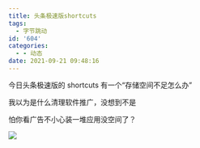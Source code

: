 ```yaml
---
title: 头条极速版shortcuts
tags:
  - 字节跳动
id: '604'
categories:
  - - 动态
date: 2021-09-21 09:48:16
---
```


今日头条极速版的 shortcuts 有一个“存储空间不足怎么办”

我以为是什么清理软件推广，没想到不是

怕你看广告不小心装一堆应用没空间了？

![](https://z3.ax1x.com/2021/09/21/4JXRJ0.jpg)